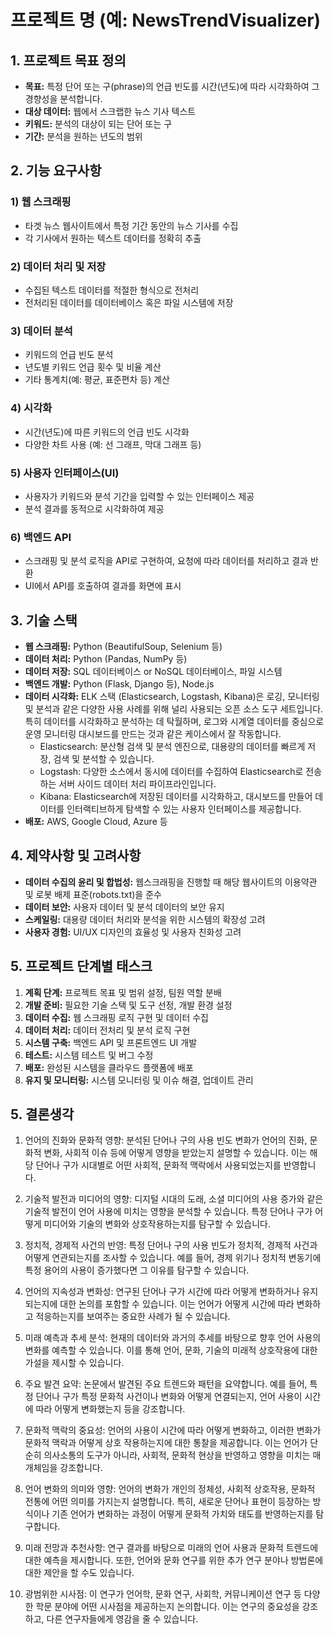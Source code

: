 # 프로젝트 명 (예: NewsTrendVisualizer)

## 1. 프로젝트 목표 정의

- **목표:** 특정 단어 또는 구(phrase)의 언급 빈도를 시간(년도)에 따라 시각화하여 그 경향성을 분석합니다.
- **대상 데이터:** 웹에서 스크랩한 뉴스 기사 텍스트
- **키워드:** 분석의 대상이 되는 단어 또는 구
- **기간:** 분석을 원하는 년도의 범위

## 2. 기능 요구사항

### 1) 웹 스크래핑

- 타겟 뉴스 웹사이트에서 특정 기간 동안의 뉴스 기사를 수집
- 각 기사에서 원하는 텍스트 데이터를 정확히 추출

### 2) 데이터 처리 및 저장

- 수집된 텍스트 데이터를 적절한 형식으로 전처리
- 전처리된 데이터를 데이터베이스 혹은 파일 시스템에 저장

### 3) 데이터 분석

- 키워드의 언급 빈도 분석
- 년도별 키워드 언급 횟수 및 비율 계산
- 기타 통계치(예: 평균, 표준편차 등) 계산

### 4) 시각화

- 시간(년도)에 따른 키워드의 언급 빈도 시각화
- 다양한 차트 사용 (예: 선 그래프, 막대 그래프 등)

### 5) 사용자 인터페이스(UI)

- 사용자가 키워드와 분석 기간을 입력할 수 있는 인터페이스 제공
- 분석 결과를 동적으로 시각화하여 제공

### 6) 백엔드 API

- 스크래핑 및 분석 로직을 API로 구현하여, 요청에 따라 데이터를 처리하고 결과 반환
- UI에서 API를 호출하여 결과를 화면에 표시

## 3. 기술 스택

- **웹 스크래핑:** Python (BeautifulSoup, Selenium 등)
- **데이터 처리:** Python (Pandas, NumPy 등)
- **데이터 저장:** SQL 데이터베이스 or NoSQL 데이터베이스, 파일 시스템
- **백엔드 개발:** Python (Flask, Django 등), Node.js
- **데이터 시각화:** ELK 스택 (Elasticsearch, Logstash, Kibana)은 로깅, 모니터링 및 분석과 같은 다양한 사용 사례를 위해 널리 사용되는 오픈 소스 도구 세트입니다. 특히 데이터를
  시각화하고 분석하는 데 탁월하며, 로그와 시계열 데이터를 중심으로 운영 모니터링 대시보드를 만드는 것과 같은 케이스에서 잘 작동합니다.
    - Elasticsearch: 분산형 검색 및 분석 엔진으로, 대용량의 데이터를 빠르게 저장, 검색 및 분석할 수 있습니다.
    - Logstash: 다양한 소스에서 동시에 데이터를 수집하여 Elasticsearch로 전송하는 서버 사이드 데이터 처리 파이프라인입니다.
    - Kibana: Elasticsearch에 저장된 데이터를 시각화하고, 대시보드를 만들어 데이터를 인터랙티브하게 탐색할 수 있는 사용자 인터페이스를 제공합니다.
- **배포:** AWS, Google Cloud, Azure 등

## 4. 제약사항 및 고려사항

- **데이터 수집의 윤리 및 합법성:** 웹스크래핑을 진행할 때 해당 웹사이트의 이용약관 및 로봇 배제 표준(robots.txt)을 준수
- **데이터 보안:** 사용자 데이터 및 분석 데이터의 보안 유지
- **스케일링:** 대용량 데이터 처리와 분석을 위한 시스템의 확장성 고려
- **사용자 경험:** UI/UX 디자인의 효율성 및 사용자 친화성 고려

## 5. 프로젝트 단계별 태스크

1. **계획 단계:** 프로젝트 목표 및 범위 설정, 팀원 역할 분배
2. **개발 준비:** 필요한 기술 스택 및 도구 선정, 개발 환경 설정
3. **데이터 수집:** 웹 스크래핑 로직 구현 및 데이터 수집
4. **데이터 처리:** 데이터 전처리 및 분석 로직 구현
5. **시스템 구축:** 백엔드 API 및 프론트엔드 UI 개발
6. **테스트:** 시스템 테스트 및 버그 수정
7. **배포:** 완성된 시스템을 클라우드 플랫폼에 배포
8. **유지 및 모니터링:** 시스템 모니터링 및 이슈 해결, 업데이트 관리

## 5. 결론생각
1. 언어의 진화와 문화적 영향: 분석된 단어나 구의 사용 빈도 변화가 언어의 진화, 문화적 변화, 사회적 이슈 등에 어떻게 영향을 받았는지 설명할 수 있습니다. 이는 해당 단어나 구가 시대별로 어떤 사회적, 문화적 맥락에서 사용되었는지를 반영합니다.

2. 기술적 발전과 미디어의 영향: 디지털 시대의 도래, 소셜 미디어의 사용 증가와 같은 기술적 발전이 언어 사용에 미치는 영향을 분석할 수 있습니다. 특정 단어나 구가 어떻게 미디어와 기술의 변화와 상호작용하는지를 탐구할 수 있습니다.

3. 정치적, 경제적 사건의 반영: 특정 단어나 구의 사용 빈도가 정치적, 경제적 사건과 어떻게 연관되는지를 조사할 수 있습니다. 예를 들어, 경제 위기나 정치적 변동기에 특정 용어의 사용이 증가했다면 그 이유를 탐구할 수 있습니다.

4. 언어의 지속성과 변화성: 연구된 단어나 구가 시간에 따라 어떻게 변화하거나 유지되는지에 대한 논의를 포함할 수 있습니다. 이는 언어가 어떻게 시간에 따라 변화하고 적응하는지를 보여주는 중요한 사례가 될 수 있습니다.

5. 미래 예측과 추세 분석: 현재의 데이터와 과거의 추세를 바탕으로 향후 언어 사용의 변화를 예측할 수 있습니다. 이를 통해 언어, 문화, 기술의 미래적 상호작용에 대한 가설을 제시할 수 있습니다.


1. 주요 발견 요약: 논문에서 발견된 주요 트렌드와 패턴을 요약합니다. 예를 들어, 특정 단어나 구가 특정 문화적 사건이나 변화와 어떻게 연결되는지, 언어 사용이 시간에 따라 어떻게 변화했는지 등을 강조합니다.

2. 문화적 맥락의 중요성: 언어의 사용이 시간에 따라 어떻게 변화하고, 이러한 변화가 문화적 맥락과 어떻게 상호 작용하는지에 대한 통찰을 제공합니다. 이는 언어가 단순히 의사소통의 도구가 아니라, 사회적, 문화적 현상을 반영하고 영향을 미치는 매개체임을 강조합니다.

3. 언어 변화의 의미와 영향: 언어의 변화가 개인의 정체성, 사회적 상호작용, 문화적 전통에 어떤 의미를 가지는지 설명합니다. 특히, 새로운 단어나 표현이 등장하는 방식이나 기존 언어가 변화하는 과정이 어떻게 문화적 가치와 태도를 반영하는지를 탐구합니다.

4. 미래 전망과 추천사항: 연구 결과를 바탕으로 미래의 언어 사용과 문화적 트렌드에 대한 예측을 제시합니다. 또한, 언어와 문화 연구를 위한 추가 연구 분야나 방법론에 대한 제안을 할 수도 있습니다.

5. 광범위한 시사점: 이 연구가 언어학, 문화 연구, 사회학, 커뮤니케이션 연구 등 다양한 학문 분야에 어떤 시사점을 제공하는지 논의합니다. 이는 연구의 중요성을 강조하고, 다른 연구자들에게 영감을 줄 수 있습니다.

